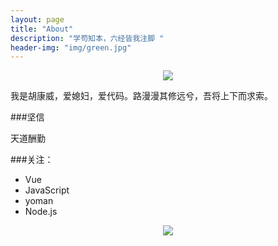 ```yaml
---
layout: page
title: "About"
description: "学苟知本，六经皆我注脚 "
header-img: "img/green.jpg"
---
```



<center>
    <p><img src="http://7xlfkx.com1.z0.glb.clouddn.com/white2.jpg" align="center"></p>
</center>

我是胡康威，爱媳妇，爱代码。路漫漫其修远兮，吾将上下而求索。



###坚信


天道酬勤


###关注：


- Vue
- JavaScript
- yoman
- Node.js





<center>
    <p><img src="http://i173.photobucket.com/albums/w63/cnfeat/2015-08-29-2_zpsqj7po8eo.png" align="center"></p>
</center>






